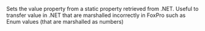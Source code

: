 ﻿Sets the value property from a static property retrieved from .NET. Useful to transfer value in .NET that are marshalled incorrectly in FoxPro such as Enum values (that are marshalled as numbers)